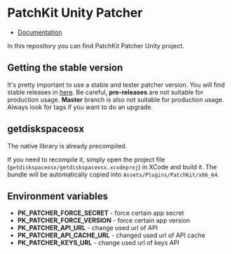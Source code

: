 # PatchKit Unity Patcher

* [Documentation](http://docs.patchkit.net/unity_custom_patcher.html)

In this repository you can find PatchKit Patcher Unity project.

## Getting the stable version

It's pretty important to use a stable and tester patcher version. You will find stable releases in [here](https://github.com/patchkit-net/patchkit-patcher-unity/releases). Be careful, **pre-releases** are not suitable for production usage. **Master** branch is also not suitable for production usage. Always look for tags if you want to do an upgrade.

## getdiskspaceosx
The native library is already precompiled.

If you need to recompile it, simply open the project file (`getdiskspaceosx/getdiskspaceosx.xcodeproj`) in XCode and build it. The bundle will be automatically copied into `Assets/Plugins/PatchKit/x86_64`.

## Environment variables

* **PK_PATCHER_FORCE_SECRET** - force certain app secret
* **PK_PATCHER_FORCE_VERSION** - force certain app version
* **PK_PATCHER_API_URL** - change used url of API
* **PK_PATCHER_API_CACHE_URL** - changed used url of API cache
* **PK_PATCHER_KEYS_URL** - change used url of keys API
